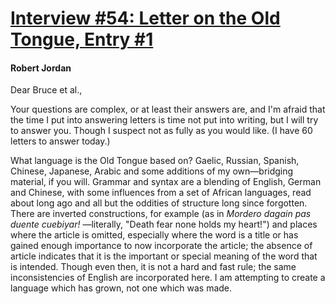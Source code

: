 # [Interview #54: Letter on the Old Tongue, Entry #1](https://www.theoryland.com/intvmain.php?i=54#1)

#### Robert Jordan

Dear Bruce et al.,

Your questions are complex, or at least their answers are, and I'm afraid that the time I put into answering letters is time not put into writing, but I will try to answer you. Though I suspect not as fully as you would like. (I have 60 letters to answer today.)

What language is the Old Tongue based on? Gaelic, Russian, Spanish, Chinese, Japanese, Arabic and some additions of my own—bridging material, if you will. Grammar and syntax are a blending of English, German and Chinese, with some influences from a set of African languages, read about long ago and all but the oddities of structure long since forgotten. There are inverted constructions, for example (as in
*Mordero dagain pas duente cuebiyar!*
—literally, "Death fear none holds my heart!") and places where the article is omitted, especially where the word is a title or has gained enough importance to now incorporate the article; the absence of article indicates that it is the important or special meaning of the word that is intended. Though even then, it is not a hard and fast rule; the same inconsistencies of English are incorporated here. I am attempting to create a language which has grown, not one which was made.

